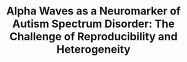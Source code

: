 ---
layout: publications
title: "Alpha Waves as a Neuromarker of Autism Spectrum Disorder: The Challenge of Reproducibility and Heterogeneity"
authors: Aline Lefebvre, Richard Delorme, Catherine Delanoë, Frederique Amsellem, Anita Beggiato, David Germanaud, Thomas Bourgeron, Roberto Toro, Guillaume Dumas
publication: Front. Neurosci.
year: 2018
link: https://www.frontiersin.org/articles/10.3389/fnins.2018.00662/full
type: "Journal Paper" #"Journal Paper", Preprint, Book, Comment
category: #"Opinion:Perspectives", Review, Computational, Social Cognitive and Affective Neuroscience
    - "Computational"
    - "Experimental"
filename: 2018.10.01_A.Lefebvre #MM.DD.YYYY_F.Author
---